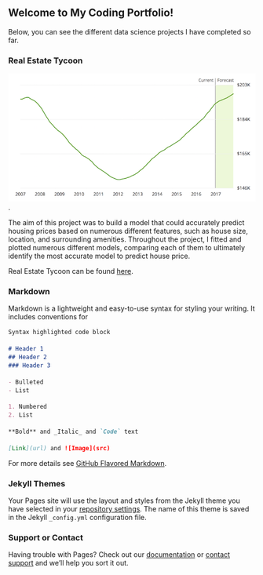 ## Welcome to My Coding Portfolio!

Below, you can see the different data science projects I have completed so far. 

### Real Estate Tycoon

![screenshot from Zillow Homes](download.png).

The aim of this project was to build a model that could accurately predict housing prices based on numerous different features, such as house size, location, and surrounding amenities. Throughout the project, I fitted and plotted numerous different models, comparing each of them to ultimately identify the most accurate model to predict house price. 

Real Estate Tycoon can be found [here](https://github.com/mchhatwal/Real-Estate-Tycoon).

### Markdown

Markdown is a lightweight and easy-to-use syntax for styling your writing. It includes conventions for

```markdown
Syntax highlighted code block

# Header 1
## Header 2
### Header 3

- Bulleted
- List

1. Numbered
2. List

**Bold** and _Italic_ and `Code` text

[Link](url) and ![Image](src)
```

For more details see [GitHub Flavored Markdown](https://guides.github.com/features/mastering-markdown/).

### Jekyll Themes

Your Pages site will use the layout and styles from the Jekyll theme you have selected in your [repository settings](https://github.com/mchhatwal/mchhatwal.github.io/settings). The name of this theme is saved in the Jekyll `_config.yml` configuration file.

### Support or Contact

Having trouble with Pages? Check out our [documentation](https://help.github.com/categories/github-pages-basics/) or [contact support](https://github.com/contact) and we’ll help you sort it out.
